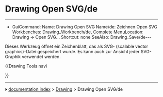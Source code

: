 # Drawing Open SVG/de
---
- GuiCommand:
   Name: Drawing Open SVG
   Name/de: Zeichnen Open SVG
   Workbenches: Drawing_Workbench/de, Complete
   MenuLocation: Drawing -> Open SVG...
   Shortcut: none
   SeeAlso: Drawing_Save/de---

Dieses Werkzeug öffnet ein Zeichenblatt, das als SVG- (scalable vector graphics)-Datei gespeichert wurde. Es kann auch zur Ansicht jeder SVG-Graphik verwendet werden.








{{Drawing Tools navi

}}



---
⏵ [documentation index](../README.md) > [Drawing](Category_Drawing.md) > Drawing Open SVG/de
